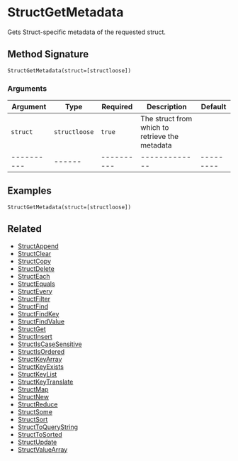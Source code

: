 # StructGetMetadata

Gets Struct-specific metadata of the requested struct.

## Method Signature

```
StructGetMetadata(struct=[structloose])
```

### Arguments

| Argument   | Type          | Required   | Description                                    | Default   |
| ---------- | ------------- | ---------- | ---------------------------------------------- | --------- |
| `struct`   | `structloose` | `true`     | The struct from which to retrieve the metadata |           |
| ---------- | ------        | ---------- | -------------                                  | --------- |

## Examples

```
StructGetMetadata(struct=[structloose])
```

## Related

* [StructAppend](structappend.md)
* [StructClear](structclear.md)
* [StructCopy](structcopy.md)
* [StructDelete](structdelete.md)
* [StructEach](structeach.md)
* [StructEquals](structequals.md)
* [StructEvery](structevery.md)
* [StructFilter](structfilter.md)
* [StructFind](structfind.md)
* [StructFindKey](structfindkey.md)
* [StructFindValue](structfindvalue.md)
* [StructGet](structget.md)
* [StructInsert](structinsert.md)
* [StructIsCaseSensitive](structiscasesensitive.md)
* [StructIsOrdered](structisordered.md)
* [StructKeyArray](structkeyarray.md)
* [StructKeyExists](structkeyexists.md)
* [StructKeyList](structkeylist.md)
* [StructKeyTranslate](structkeytranslate.md)
* [StructMap](structmap.md)
* [StructNew](structnew.md)
* [StructReduce](structreduce.md)
* [StructSome](structsome.md)
* [StructSort](structsort.md)
* [StructToQueryString](structtoquerystring.md)
* [StructToSorted](structtosorted.md)
* [StructUpdate](structupdate.md)
* [StructValueArray](structvaluearray.md)
